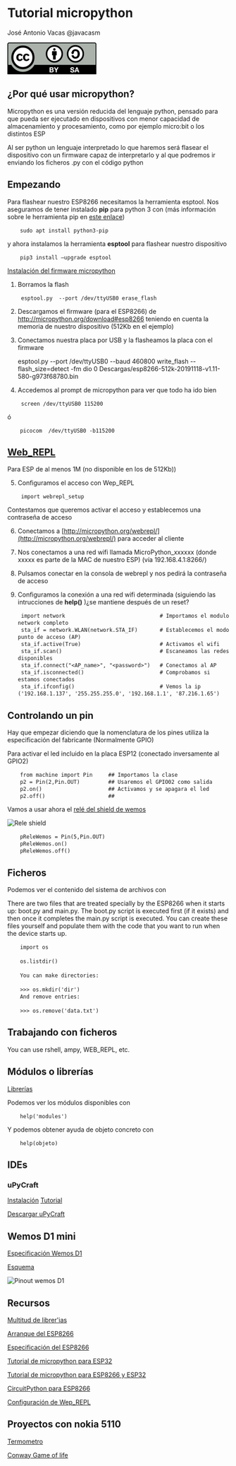 # Tutorial micropython


José Antonio Vacas @javacasm

![Licencia CC](./images/Licencia_CC.png)

## ¿Por qué usar micropython?

Micropython es una versión reducida del lenguaje python, pensado para que pueda ser ejecutado en dispositivos con menor capacidad de almacenamiento y procesamiento, como por ejemplo micro:bit o los distintos ESP

Al ser python un lenguaje interpretado lo que haremos será flasear el dispositivo con un firmware capaz de interpretarlo y al que podremos ir enviando los ficheros .py con el código python

## Empezando


Para flashear nuestro ESP8266 necesitamos la herramienta esptool. Nos aseguramos de tener instalado **pip** para python 3 con (más información sobre le herramienta pip en [este enlace](https://linuxize.com/post/how-to-install-pip-on-ubuntu-18.04/	))

		sudo apt install python3-pip
	
y ahora instalamos la herramienta **esptool** para flashear nuestro dispositivo

		pip3 install –upgrade esptool


[Instalación del firmware micropython](https://docs.micropython.org/en/latest/esp8266/tutorial/intro.html)

1. Borramos la flash

        esptool.py  --port /dev/ttyUSB0 erase_flash


2. Descargamos el firmware (para el ESP8266) de http://micropython.org/download#esp8266 teniendo en cuenta la memoria de nuestro dispositivo (512Kb en el ejemplo)

3. Conectamos nuestra placa por USB y la flasheamos la placa con el firmware

      esptool.py --port /dev/ttyUSB0 --baud 460800 write_flash --flash_size=detect -fm dio 0 Descargas/esp8266-512k-20191118-v1.11-580-g973f68780.bin


4. Accedemos al prompt de micropython para ver que todo ha ido bien

        screen /dev/ttyUSB0 115200

ó       

        picocom  /dev/ttyUSB0 -b115200


## [Web_REPL](https://docs.micropython.org/en/latest/esp8266/tutorial/repl.html)

Para ESP de al menos 1M (no disponible en los de 512Kb))

5. Configuramos el acceso con Wep_REPL

        import webrepl_setup

Contestamos que queremos activar el acceso y establecemos una contraseña de acceso

6. Conectamos a [http://micropython.org/webrepl/](http://micropython.org/webrepl/) para acceder al cliente

7. Nos conectamos a una red wifi llamada MicroPython_xxxxxx (donde xxxxx es parte de la MAC de nuestro ESP) (vía 192.168.4.1:8266/)

8. Pulsamos conectar en la consola de webrepl y nos pedirá la contraseña de acceso

9. Configuramos la conexión a una red wifi determinada (siguiendo las intrucciones de **help()** )¿se mantiene después de un reset?


        import network                              # Importamos el modulo network completo
        sta_if = network.WLAN(network.STA_IF)       # Establecemos el modo punto de acceso (AP)
        sta_if.active(True)                         # Activamos el wifi
        sta_if.scan()                               # Escaneamos las redes disponibles
        sta_if.connect("<AP_name>", "<password>")   # Conectamos al AP
        sta_if.isconnected()                        # Comprobamos si estamos conectados
        sta_if.ifconfig()                           # Vemos la ip ('192.168.1.137', '255.255.255.0', '192.168.1.1', '87.216.1.65')


## Controlando un pin

Hay que empezar diciendo que la nomenclatura de los pines utiliza la especificación del fabricante (Normalmente GPIO)

Para activar el led incluido en la placa ESP12 (conectado inversamente al GPIO2)

        from machine import Pin     ## Importamos la clase
        p2 = Pin(2,Pin.OUT)         ## Usaremos el GPIO02 como salida
        p2.on()                     ## Activamos y se apagara el led
        p2.off()                    ##

Vamos a usar ahora el [relé del shield de wemos](https://wiki.wemos.cc/products:d1_mini_shields:relay_shield)


![Rele shield](https://wiki.wemos.cc/_media/products:d1_mini_shields:relay_v2.0.0_1_16x9.jpg)

        pReleWemos = Pin(5,Pin.OUT)
        pReleWemos.on()
        pReleWemos.off()  


## Ficheros

Podemos ver el contenido del sistema de archivos con

There are two files that are treated specially by the ESP8266 when it starts up: boot.py and main.py. The boot.py script is executed first (if it exists) and then once it completes the main.py script is executed. You can create these files yourself and populate them with the code that you want to run when the device starts up.


        import os

        os.listdir()

        You can make directories:

        >>> os.mkdir('dir')
        And remove entries:

        >>> os.remove('data.txt')



## Trabajando con ficheros

You can use rshell, ampy, WEB_REPL, etc.

## Módulos o librerías

[Librerías](https://docs.micropython.org/en/latest/library/index.html)

Podemos ver los módulos disponibles con

        help('modules')

Y podemos obtener ayuda de objeto concreto con

        help(objeto)

## IDEs

### uPyCraft


[Instalación](https://randomnerdtutorials.com/install-upycraft-ide-linux-ubuntu-instructions/)
[Tutorial](https://randomnerdtutorials.com/getting-started-micropython-esp32-esp8266/)

[Descargar uPyCraft](https://randomnerdtutorials.com/uPyCraftLinux)

## Wemos D1 mini

[Especificación Wemos D1](https://wiki.wemos.cc/products:d1:d1_mini)

[Esquema](https://wiki.wemos.cc/_media/products:d1:sch_d1_mini_v3.0.0.pdf)

![Pinout wemos D1](https://www.esploradores.com/wp-content/uploads/2017/01/d1-mini-esp8266.jpg)

## Recursos

[Multitud de librer'ias](https://github.com/micropython/micropython-lib)

[Arranque del ESP8266](https://docs.micropython.org/en/latest/esp8266/general.html#boot-process)

[Especificación del ESP8266](https://docs.micropython.org/en/latest/esp8266/general.html#technical-specifications-and-soc-datasheets)

[Tutorial de micropython para ESP32](https://www.cnx-software.com/2017/10/16/esp32-micropython-tutorials/)

[Tutorial de micropython para ESP8266 y ESP32](https://randomnerdtutorials.com/getting-started-micropython-esp32-esp8266/)

[CircuitPython para ESP8266](https://learn.adafruit.com/welcome-to-circuitpython/circuitpython-for-esp8266)

[Configuración de Wep_REPL](https://medium.com/@JockDaRock/micropython-esp8266-quick-start-part-3-repl-base-in-range-standby-72ccc5dca57d)


## Proyectos con nokia 5110

[Termometro](https://github.com/mcauser/MicroPython-ESP8266-DHT-Nokia-5110)

[Conway Game of life](https://github.com/mcauser/MicroPython-ESP8266-Nokia-5110-Conways-Game-of-Life#configure-access-point)
